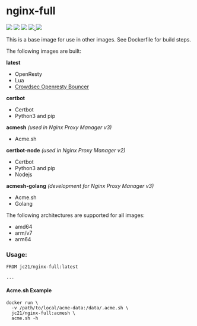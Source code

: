 # nginx-full

<p>
  <img src="https://img.shields.io/badge/openresty-1.21.4.1-green.svg?style=for-the-badge">
  <img src="https://img.shields.io/badge/lua-5.1.5-green.svg?style=for-the-badge">
  <img src="https://img.shields.io/badge/luarocks-3.3.1-green.svg?style=for-the-badge">
  <a href="https://hub.docker.com/repository/docker/jc21/nginx-full">
    <img src="https://img.shields.io/docker/stars/jc21/nginx-full.svg?style=for-the-badge">
  </a>
  <a href="https://hub.docker.com/repository/docker/jc21/nginx-full">
    <img src="https://img.shields.io/docker/pulls/jc21/nginx-full.svg?style=for-the-badge">
  </a>
</p>

This is a base image for use in other images. See Dockerfile for build steps.

The following images are built:

**latest**
- OpenResty
- Lua
- [Crowdsec Openresty Bouncer](https://github.com/crowdsecurity/cs-openresty-bouncer)

**certbot**
- Certbot
- Python3 and pip

**acmesh** _(used in Nginx Proxy Manager v3)_
- Acme.sh

**certbot-node** _(used in Nginx Proxy Manager v2)_
- Certbot
- Python3 and pip
- Nodejs

**acmesh-golang** _(development for Nginx Proxy Manager v3)_
- Acme.sh
- Golang

The following architectures are supported for all images:

- amd64
- arm/v7
- arm64

### Usage:

```
FROM jc21/nginx-full:latest

...
```

#### Acme.sh Example

```
docker run \
  -v /path/to/local/acme-data:/data/.acme.sh \
  jc21/nginx-full:acmesh \
  acme.sh -h
```

